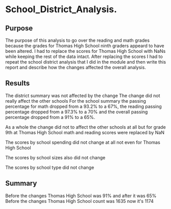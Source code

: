 # School_District_Analysis.

## Purpose

The purpose of this analysis to go over the reading and math grades because the grades for Thomas High School ninth graders appeard to have been altered. I had to replace the scores for Thomas High School with NaNs while keeping the rest of the data intact. After replacing the scores I had to repeat the school district analysis that I did in the module and then write this report and describe how the changes affected the overall analysis. 

## Results 
The district summary was not affected by the change
The change did not really affect the other schools 
For the school summary the passing percentage for math dropped from a 93.2% to a 67%, the reading passing percentage dropped from a 97.3% to a 70%  and the overall passing percentage dropped from a 91% to a 65%.

As a whole the change did not to affect the other schools at all but for grade 9th at Thomas High School math and reading scores were replaced by NaN

The scores by school spending did not change at all not even for Thomas High School

The scores by school sizes also did not change 

The scores by school type did not change

## Summary 

Before the changes Thomas High School was 91% and after it was 65%
Before the changes Thomas High School count was 1635 now it's 1174
